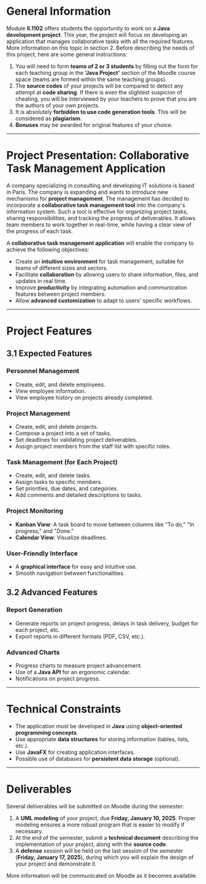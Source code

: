 # General Information

Module **II.1102** offers students the opportunity to work on a **Java development project**. This year, the project will focus on developing an application that manages collaborative tasks with all the required features. More information on this topic in section 2. Before describing the needs of this project, here are some general instructions:

1. You will need to form **teams of 2 or 3 students** by filling out the form for each teaching group in the **‘Java Project’** section of the Moodle course space (teams are formed within the same teaching groups).
2. The **source codes** of your projects will be compared to detect any attempt at **code sharing**. If there is even the slightest suspicion of cheating, you will be interviewed by your teachers to prove that you are the authors of your own projects.
3. It is absolutely **forbidden to use code generation tools**. This will be considered as **plagiarism**.
4. **Bonuses** may be awarded for original features of your choice.

---

# Project Presentation: Collaborative Task Management Application

A company specializing in consulting and developing IT solutions is based in Paris. The company is expanding and wants to introduce new mechanisms for **project management**. The management has decided to incorporate a **collaborative task management tool** into the company's information system. Such a tool is effective for organizing project tasks, sharing responsibilities, and tracking the progress of deliverables. It allows team members to work together in real-time, while having a clear view of the progress of each task.

A **collaborative task management application** will enable the company to achieve the following objectives:

- Create an **intuitive environment** for task management, suitable for teams of different sizes and sectors.
- Facilitate **collaboration** by allowing users to share information, files, and updates in real time.
- Improve **productivity** by integrating automation and communication features between project members.
- Allow **advanced customization** to adapt to users' specific workflows.

---

# Project Features

## 3.1 Expected Features

### Personnel Management
- Create, edit, and delete employees.
- View employee information.
- View employee history on projects already completed.

### Project Management
- Create, edit, and delete projects.
- Compose a project into a set of tasks.
- Set deadlines for validating project deliverables.
- Assign project members from the staff list with specific roles.

### Task Management (for Each Project)
- Create, edit, and delete tasks.
- Assign tasks to specific members.
- Set priorities, due dates, and categories.
- Add comments and detailed descriptions to tasks.

### Project Monitoring
- **Kanban View**: A task board to move between columns like "To do," "In progress," and "Done."
- **Calendar View**: Visualize deadlines.

### User-Friendly Interface
- A **graphical interface** for easy and intuitive use.
- Smooth navigation between functionalities.

## 3.2 Advanced Features

### Report Generation
- Generate reports on project progress, delays in task delivery, budget for each project, etc.
- Export reports in different formats (PDF, CSV, etc.).

### Advanced Charts
- Progress charts to measure project advancement.
- Use of a **Java API** for an ergonomic calendar.
- Notifications on project progress.

---

# Technical Constraints

- The application must be developed in **Java** using **object-oriented programming concepts**.
- Use appropriate **data structures** for storing information (tables, lists, etc.).
- Use **JavaFX** for creating application interfaces.
- Possible use of databases for **persistent data storage** (optional).

---

# Deliverables

Several deliverables will be submitted on Moodle during the semester:

1. A **UML modeling** of your project, due **Friday, January 10, 2025**. Proper modeling ensures a more robust program that is easier to modify if necessary.
2. At the end of the semester, submit a **technical document** describing the implementation of your project, along with the **source code**.
3. A **defense** session will be held on the last session of the semester (**Friday, January 17, 2025**), during which you will explain the design of your project and demonstrate it.

More information will be communicated on Moodle as it becomes available.

